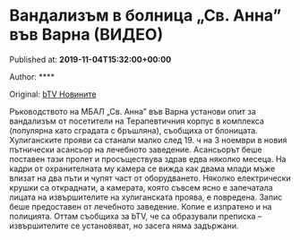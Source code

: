 
# Вандализъм в болница „Св. Анна” във Варна (ВИДЕО)

Published at: **2019-11-04T15:32:00+00:00**

Author: ****

Original: [bTV Новините](https://btvnovinite.bg/bulgaria/vandalizam-v-bolnica-sv-anna-vav-varna-video.html)

Ръководството на МБАЛ „Св. Анна” във Варна установи опит за вандализъм от посетители на Терапевтичния корпус в комплекса (популярна като сградата с бръшляна), съобщиха от блоницата.
Хулиганските прояви са станали малко след 19. ч на 3 ноември в новия пътнически асансьор на лечебното заведение.
Асансьорът беше поставен тази пролет и просъществува здрав едва няколко месеца.
На кадри от охранителната му камера се вижда как двама млади мъже влизат на два пъти и чупят част от оборудването.
Няколко електрически крушки са откраднати, а камерата, която съвсем ясно е запечатала лицата на извършителите на хулиганската проява, е повредена.
Запис беше предоставен от лечебното заведение. Копие е изпратено и на полицията. Оттам съобщиха за bTV, че са образували преписка – извършителите се установяват, но засега няма задържани.
